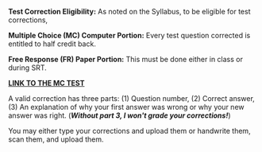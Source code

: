 **Test Correction Eligibility:** As noted on the Syllabus, to be eligible for test corrections, 

**Multiple Choice (MC) Computer Portion:** Every test question corrected is entitled to half credit back.  
  
**Free Response (FR) Paper Portion:** This must be done either in class or during SRT.
  
**[LINK TO THE MC TEST](https://avon.schoology.com/assignment/4925783860/course/5138386902/assessments/5144956991)**  
  
A valid correction has three parts: (1) Question number, (2) Correct answer, (3) An explanation of why your first answer was wrong or why your new answer was right. (_**Without part 3, I won't grade your corrections!**_)  
  
You may either type your corrections and upload them or handwrite them, scan them, and upload them.
<!--stackedit_data:
eyJoaXN0b3J5IjpbLTkxNzI1NTcsMjA3ODYxMjA1OSw3MzA5OT
gxMTZdfQ==
-->